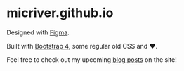 # micriver.github.io

Designed with [Figma](https://figma.com).

Built with [Bootstrap 4](https://getbootstrap.com/), some regular old CSS and :heart:.

Feel free to check out my upcoming [blog posts](https://micriver.github.io/#guides) on the site!